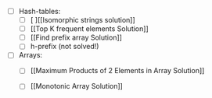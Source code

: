 - [ ] Hash-tables:
	- [ ] [ ][[Isomorphic strings solution]]
	- [ ] [[Top K frequent elements Solution]]
	- [ ] [[Find prefix array Solution]]
	- [ ] h-prefix (not solved!)

- [ ] Arrays:
	- [ ] [[Maximum Products of 2 Elements in Array Solution]]
	- [ ] [[Monotonic Array Solution]]


